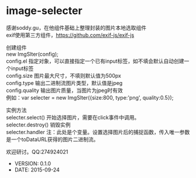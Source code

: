 image-selecter
============

感谢soddy.gu，在他组件基础上整理封装的图片本地选取组件  
exif使用第三方组件，https://github.com/exif-js/exif-js  



创建组件  
new ImgSlter(config);  
config.el  指定对象，可以直接指定一个已有input标签，如不填会默认自动创建一个input标签  
config.size  图片最大尺寸，不填则默认值为500px  
config.type  输出二进制流图片类型，默认值是jpeg  
config.quality  输出图片质量，当图片为jpeg时有效  
例如：var selecter = new ImgSlter({size:800, type:'png', quality:0.5});  


实例方法  
selecter.select()   开始选择图片，需要在click事件中调用。  
selecter.destroy()  销毁实例  
selecter.handler  注：此处是个变量。设置选择图片后的捕捉函数，传入唯一参数是一个toDataURL获得的图片二进制流。  


欢迎研讨。QQ:274924021  



 * VERSION: 0.1.0
 * DATE: 2015-09-24

